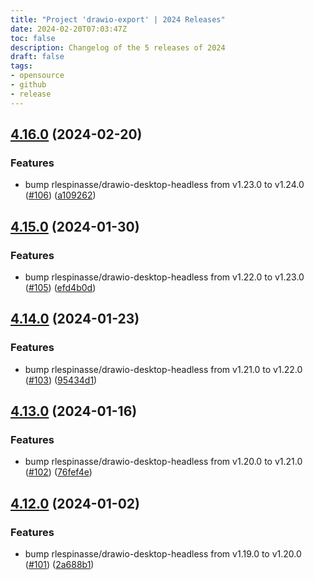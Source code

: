 ```yaml
---
title: "Project 'drawio-export' | 2024 Releases"
date: 2024-02-20T07:03:47Z
toc: false
description: Changelog of the 5 releases of 2024
draft: false
tags:
- opensource
- github
- release
---
```

## [4.16.0](https://github.com/rlespinasse/drawio-export/compare/v4.15.0...v4.16.0) (2024-02-20)


### Features

* bump rlespinasse/drawio-desktop-headless from v1.23.0 to v1.24.0 ([#106](https://github.com/rlespinasse/drawio-export/issues/106)) ([a109262](https://github.com/rlespinasse/drawio-export/commit/a10926279668ffdb3c0bda9d47276d6f64ae7a3b))



## [4.15.0](https://github.com/rlespinasse/drawio-export/compare/v4.14.0...v4.15.0) (2024-01-30)


### Features

* bump rlespinasse/drawio-desktop-headless from v1.22.0 to v1.23.0 ([#105](https://github.com/rlespinasse/drawio-export/issues/105)) ([efd4b0d](https://github.com/rlespinasse/drawio-export/commit/efd4b0d6d7cca4959ae8d26016f71133ce14bce5))



## [4.14.0](https://github.com/rlespinasse/drawio-export/compare/v4.13.0...v4.14.0) (2024-01-23)


### Features

* bump rlespinasse/drawio-desktop-headless from v1.21.0 to v1.22.0 ([#103](https://github.com/rlespinasse/drawio-export/issues/103)) ([95434d1](https://github.com/rlespinasse/drawio-export/commit/95434d16a7937bee4b9bb7c654a9c4e4db8c8021))



## [4.13.0](https://github.com/rlespinasse/drawio-export/compare/v4.12.0...v4.13.0) (2024-01-16)


### Features

* bump rlespinasse/drawio-desktop-headless from v1.20.0 to v1.21.0 ([#102](https://github.com/rlespinasse/drawio-export/issues/102)) ([76fef4e](https://github.com/rlespinasse/drawio-export/commit/76fef4ef9533b5181be5735db9a6dcfc5acc0540))



## [4.12.0](https://github.com/rlespinasse/drawio-export/compare/v4.11.0...v4.12.0) (2024-01-02)


### Features

* bump rlespinasse/drawio-desktop-headless from v1.19.0 to v1.20.0 ([#101](https://github.com/rlespinasse/drawio-export/issues/101)) ([2a688b1](https://github.com/rlespinasse/drawio-export/commit/2a688b12a62487934c1a3dbffef72a27bece9255))



